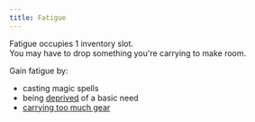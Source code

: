 ```yaml
---
title: Fatigue
---
```


Fatigue occupies 1 inventory slot.  
You may have to drop something you're carrying to make room. 

Gain fatigue by:
-   casting magic spells
-   being [deprived](/rules/deprivation) of a basic need
-   [carrying too much gear](/rules/carrying-gear)
